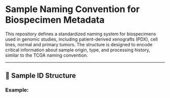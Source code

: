 # Sample Naming Convention for Biospecimen Metadata

This repository defines a standardized naming system for biospecimens used in genomic studies, including patient-derived xenografts (PDX), cell lines, normal and primary tumors. The structure is designed to encode critical information about sample origin, type, and processing history, similar to the TCGA naming convention.

---

## 📌 Sample ID Structure

### Example:

